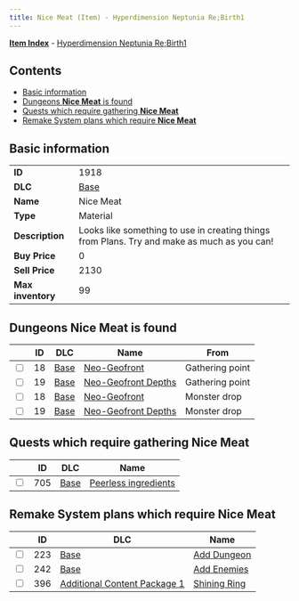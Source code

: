 ```yaml
---
title: Nice Meat (Item) - Hyperdimension Neptunia Re;Birth1
---
```


[**Item Index**](/neptunia/rb1/item/index.html) - [Hyperdimension Neptunia Re;Birth1](/neptunia/rb1)

## Contents

- [Basic information](#basic-information)
- [Dungeons **Nice Meat** is found](#dungeons-nice-meat-is-found)
- [Quests which require gathering **Nice Meat**](#quests-which-require-gathering-nice-meat)
- [Remake System plans which require **Nice Meat**](#remake-system-plans-which-require-nice-meat)
## Basic information

|   |   |
| -- | -- |
| **ID** | 1918 |
| **DLC** | [Base](/neptunia/rb1/dlc/1-base.html) |
| **Name** | Nice Meat |
| **Type** | Material |
| **Description** | Looks like something to use in creating things from Plans. Try and make as much as you can! |
| **Buy Price** | 0 |
| **Sell Price** | 2130 |
| **Max inventory** | 99 |


## Dungeons **Nice Meat** is found

|    | ID | DLC | Name | From |
| -- | -- | --- | ---- | ---- |
| <input type="checkbox" id="rb1-dungeon-1-18" class="trackbox" /> | 18 | [Base](/neptunia/rb1/dlc/1-base.html) | [Neo-Geofront](/neptunia/rb1/dungeon/1-18-neo-geofront.html) | Gathering point |
| <input type="checkbox" id="rb1-dungeon-1-19" class="trackbox" /> | 19 | [Base](/neptunia/rb1/dlc/1-base.html) | [Neo-Geofront Depths](/neptunia/rb1/dungeon/1-19-neo-geofront-depths.html) | Gathering point |
| <input type="checkbox" id="rb1-dungeon-1-18" class="trackbox" /> | 18 | [Base](/neptunia/rb1/dlc/1-base.html) | [Neo-Geofront](/neptunia/rb1/dungeon/1-18-neo-geofront.html) | Monster drop |
| <input type="checkbox" id="rb1-dungeon-1-19" class="trackbox" /> | 19 | [Base](/neptunia/rb1/dlc/1-base.html) | [Neo-Geofront Depths](/neptunia/rb1/dungeon/1-19-neo-geofront-depths.html) | Monster drop |


## Quests which require gathering **Nice Meat**

|    | ID | DLC | Name |
| -- | -- | --- | ---- |
| <input type="checkbox" id="rb1-quest-1-705" class="trackbox" /> | 705 | [Base](/neptunia/rb1/dlc/1-base.html) | [Peerless ingredients](/neptunia/rb1/quest/1-705-peerless-ingredients.html) |


## Remake System plans which require **Nice Meat**

|    | ID | DLC | Name |
| -- | -- | --- | ---- |
| <input type="checkbox" id="rb1-quest-1-223" class="trackbox" /> | 223 | [Base](/neptunia/rb1/dlc/1-base.html) | [Add Dungeon](/neptunia/rb1/quest/1-223-add-dungeon.html) |
| <input type="checkbox" id="rb1-quest-1-242" class="trackbox" /> | 242 | [Base](/neptunia/rb1/dlc/1-base.html) | [Add Enemies](/neptunia/rb1/quest/1-242-add-enemies.html) |
| <input type="checkbox" id="rb1-quest-10-396" class="trackbox" /> | 396 | [Additional Content Package 1](/neptunia/rb1/dlc/10-pack1.html) | [Shining Ring](/neptunia/rb1/quest/10-396-shining-ring.html) |
